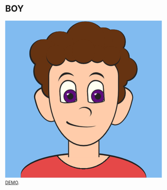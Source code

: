 # BOY
![image](https://github.com/PKANVAPURI/DOODLES/blob/main/BOY/boy.png)
[DEMO](https://drive.google.com/file/d/1USSQAdsUkI4Rq9iAyozOij0fCo2nB-DD/view?usp=drive_link).
